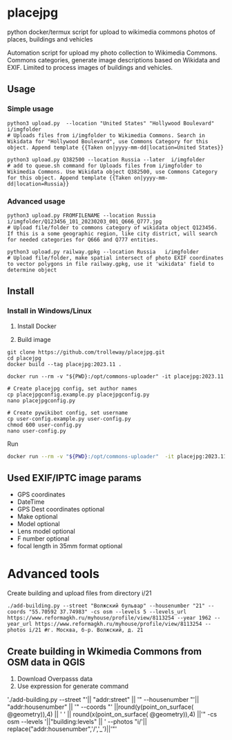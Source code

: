 # placejpg
python docker/termux script for upload to wikimedia commons photos of places, buildings and vehicles

Automation script for upload my photo collection to Wikimedia Commons. Commons categories, generate image descriptions based on Wikidata and EXIF. 
Limited to process images of buildings and vehicles. 

## Usage

### Simple usage

```
python3 upload.py  --location "United States" "Hollywood Boulevard"  i/imgfolder
# Uploads files from i/imgfolder to Wikimedia Commons. Search in Wikidata for "Hollywood Boulevard", use Commons Category for this object. Append template {{Taken on|yyyy-mm-dd|location=United States}}

python3 upload.py Q382500 --location Russia --later  i/imgfolder
# add to queue.sh command for Uploads files from i/imgfolder to Wikimedia Commons. Use Wikidata object Q382500, use Commons Category for this object. Append template {{Taken on|yyyy-mm-dd|location=Russia}}

```
### Advanced usage
```
python3 upload.py FROMFILENAME --location Russia   i/imgfolder/Q123456_101_20230203_001_Q666_Q777.jpg
# Upload file/folder to commons category of wikidata object Q123456. If this is a some geographic region, like city district, will search for needed categories for Q666 and Q777 entities.

python3 upload.py railway.gpkg --location Russia   i/imgfolder
# Upload file/folder, make spatial intersect of photo EXIF coordinates to vector polygons in file railway.gpkg, use it 'wikidata' field to determine object
```

## Install

### Install in Windows/Linux
1. Install Docker

2. Build image
```
git clone https://github.com/trolleway/placejpg.git
cd placejpg 
docker build --tag placejpg:2023.11 .

docker run --rm -v "${PWD}:/opt/commons-uploader" -it placejpg:2023.11

# Create placejpg config, set author names
cp placejpgconfig.example.py placejpgconfig.py 
nano placejpgconfig.py

# Create pywikibot config, set username
cp user-config.example.py user-config.py 
chmod 600 user-config.py
nano user-config.py 

```

Run
```bash
docker run --rm -v "${PWD}:/opt/commons-uploader"  -it placejpg:2023.11
```

## Used EXIF/IPTC image params

* GPS coordinates
* DateTime
* GPS Dest coordinates optional
* Make optional
* Model optional
* Lens model optional
* F number optional
* focal length in 35mm format optional




# Advanced tools

Create building and upload files from directory i/21
```
./add-building.py --street "Волжский бульвар" --housenumber "21" --coords "55.70592 37.74983" -cs osm --levels 5 --levels_url https://www.reformagkh.ru/myhouse/profile/view/8113254 --year 1962 --year_url https://www.reformagkh.ru/myhouse/profile/view/8113254 --photos i/21 #г. Москва, б-р. Волжский, д. 21
```

## Create building in Wkimedia Commons from OSM data in QGIS

1. Download Overpasss data
2. Use expression for generate command

'./add-building.py --street "'|| "addr:street" || '" --housenumber "'|| "addr:housenumber" || '" --coords "' ||round(y(point_on_surface( @geometry)),4) || ' ' || round(x(point_on_surface( @geometry)),4) ||'" -cs osm --levels '||"building:levels" || ' --photos "i/'|| replace("addr:housenumber",'/','_')||'"' 





